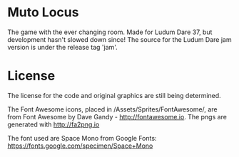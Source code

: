 # Muto Locus
The game with the ever changing room. Made for Ludum Dare 37, but development hasn't slowed down since! The source for the Ludum Dare jam version is under the release tag 'jam'.

# License
The license for the code and original graphics are still being determined.

The Font Awesome icons, placed in /Assets/Sprites/FontAwesome/, are from Font Awesome by Dave Gandy - http://fontawesome.io. The pngs are generated with http://fa2png.io

The font used are Space Mono from Google Fonts: https://fonts.google.com/specimen/Space+Mono
